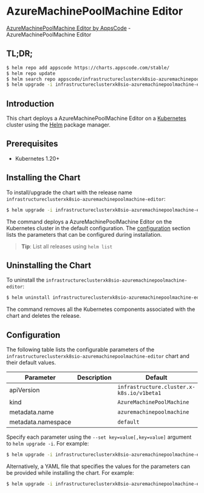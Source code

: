 # AzureMachinePoolMachine Editor

[AzureMachinePoolMachine Editor by AppsCode](https://appscode.com) - AzureMachinePoolMachine Editor

## TL;DR;

```bash
$ helm repo add appscode https://charts.appscode.com/stable/
$ helm repo update
$ helm search repo appscode/infrastructureclusterxk8sio-azuremachinepoolmachine-editor --version=v0.21.0
$ helm upgrade -i infrastructureclusterxk8sio-azuremachinepoolmachine-editor appscode/infrastructureclusterxk8sio-azuremachinepoolmachine-editor -n default --create-namespace --version=v0.21.0
```

## Introduction

This chart deploys a AzureMachinePoolMachine Editor on a [Kubernetes](http://kubernetes.io) cluster using the [Helm](https://helm.sh) package manager.

## Prerequisites

- Kubernetes 1.20+

## Installing the Chart

To install/upgrade the chart with the release name `infrastructureclusterxk8sio-azuremachinepoolmachine-editor`:

```bash
$ helm upgrade -i infrastructureclusterxk8sio-azuremachinepoolmachine-editor appscode/infrastructureclusterxk8sio-azuremachinepoolmachine-editor -n default --create-namespace --version=v0.21.0
```

The command deploys a AzureMachinePoolMachine Editor on the Kubernetes cluster in the default configuration. The [configuration](#configuration) section lists the parameters that can be configured during installation.

> **Tip**: List all releases using `helm list`

## Uninstalling the Chart

To uninstall the `infrastructureclusterxk8sio-azuremachinepoolmachine-editor`:

```bash
$ helm uninstall infrastructureclusterxk8sio-azuremachinepoolmachine-editor -n default
```

The command removes all the Kubernetes components associated with the chart and deletes the release.

## Configuration

The following table lists the configurable parameters of the `infrastructureclusterxk8sio-azuremachinepoolmachine-editor` chart and their default values.

|     Parameter      | Description |                       Default                        |
|--------------------|-------------|------------------------------------------------------|
| apiVersion         |             | <code>infrastructure.cluster.x-k8s.io/v1beta1</code> |
| kind               |             | <code>AzureMachinePoolMachine</code>                 |
| metadata.name      |             | <code>azuremachinepoolmachine</code>                 |
| metadata.namespace |             | <code>default</code>                                 |


Specify each parameter using the `--set key=value[,key=value]` argument to `helm upgrade -i`. For example:

```bash
$ helm upgrade -i infrastructureclusterxk8sio-azuremachinepoolmachine-editor appscode/infrastructureclusterxk8sio-azuremachinepoolmachine-editor -n default --create-namespace --version=v0.21.0 --set apiVersion=infrastructure.cluster.x-k8s.io/v1beta1
```

Alternatively, a YAML file that specifies the values for the parameters can be provided while
installing the chart. For example:

```bash
$ helm upgrade -i infrastructureclusterxk8sio-azuremachinepoolmachine-editor appscode/infrastructureclusterxk8sio-azuremachinepoolmachine-editor -n default --create-namespace --version=v0.21.0 --values values.yaml
```
